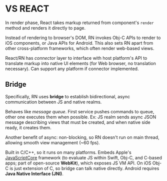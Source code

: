 # VS REACT

In render phase, React takes markup returned from component's `render` method and renders it directly to page.

Instead of rendering to browser's DOM, RN invokes Obj-C APIs to render to iOS components, or Java APIs for Android. This also sets RN apart from other cross-platform frameworks, which often render web-based views.

React/RN has *connector* layer to interface with host platform's API to translate markup into native UI elements (for Web browser, no translation necessary). Can support any platform if connector implemented.

## Bridge

Specifically, RN uses **bridge** to establish bidirectional, async communication between JS and native realms.

Behaves like *message queue*. First service pushes commands to queue, other one executes them when possible. Ex: JS realm sends async JSON message describing views that must be created, and when native side ready, it creates them.

Another benefit of async: non-blocking, so RN doesn't run on main thread, allowing smooth view management (~60 fps).

Built in C/C++, so it runs on many platforms. Embeds Apple's [JavaScriptCore](https://developer.apple.com/documentation/javascriptcore) framework (to evaluate JS within Swift, Obj-C, and C-based apps; part of open-source **WebKit**), which exposes JS VM API. On iOS Obj-C is just extension of C, so bridge can talk native directly. Android requires **Java Native Interface (JNI)**.
